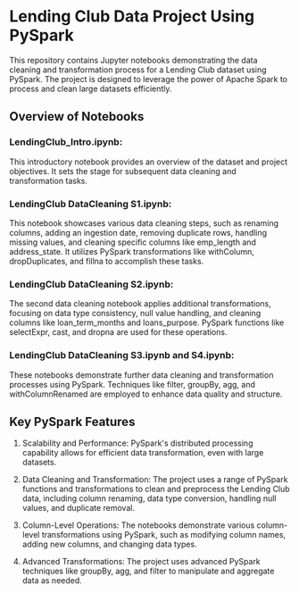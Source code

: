 # Lending Club Data Project Using PySpark

This repository contains Jupyter notebooks demonstrating the data cleaning and transformation process for a Lending Club dataset using PySpark. The project is designed to leverage the power of Apache Spark to process and clean large datasets efficiently.

## Overview of Notebooks

### LendingClub_Intro.ipynb: 
This introductory notebook provides an overview of the dataset and project objectives. It sets the stage for subsequent data cleaning and transformation tasks.

### LendingClub DataCleaning S1.ipynb: 
This notebook showcases various data cleaning steps, such as renaming columns, adding an ingestion date, removing duplicate rows, handling missing values, and cleaning specific columns like emp_length and address_state. It utilizes PySpark transformations like withColumn, dropDuplicates, and fillna to accomplish these tasks.

### LendingClub DataCleaning S2.ipynb: 
The second data cleaning notebook applies additional transformations, focusing on data type consistency, null value handling, and cleaning columns like loan_term_months and loans_purpose. PySpark functions like selectExpr, cast, and dropna are used for these operations.

### LendingClub DataCleaning S3.ipynb and S4.ipynb: 
These notebooks demonstrate further data cleaning and transformation processes using PySpark. Techniques like filter, groupBy, agg, and withColumnRenamed are employed to enhance data quality and structure.

## Key PySpark Features

1. Scalability and Performance: PySpark's distributed processing capability allows for efficient data transformation, even with large datasets.

2. Data Cleaning and Transformation: The project uses a range of PySpark functions and transformations to clean and preprocess the Lending Club data, including column renaming, data type conversion, handling null values, and duplicate removal.

3. Column-Level Operations: The notebooks demonstrate various column-level transformations using PySpark, such as modifying column names, adding new columns, and changing data types.

4. Advanced Transformations: The project uses advanced PySpark techniques like groupBy, agg, and filter to manipulate and aggregate data as needed.
